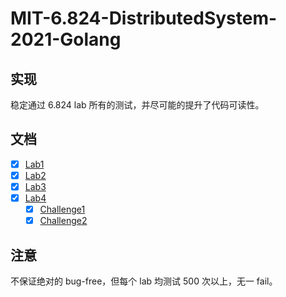 # MIT-6.824-DistributedSystem-2021-Golang

## 实现
稳定通过 6.824 lab 所有的测试，并尽可能的提升了代码可读性。

## 文档
- [x] [Lab1](docs/lab1.md)
- [x] [Lab2](docs/lab2.md)
- [x] [Lab3](docs/lab3.md)
- [x] [Lab4](docs/lab4.md)
    - [x] [Challenge1](docs/lab4.md)
    - [x] [Challenge2](docs/lab4.md)

## 注意
不保证绝对的 bug-free，但每个 lab 均测试 500 次以上，无一 fail。
